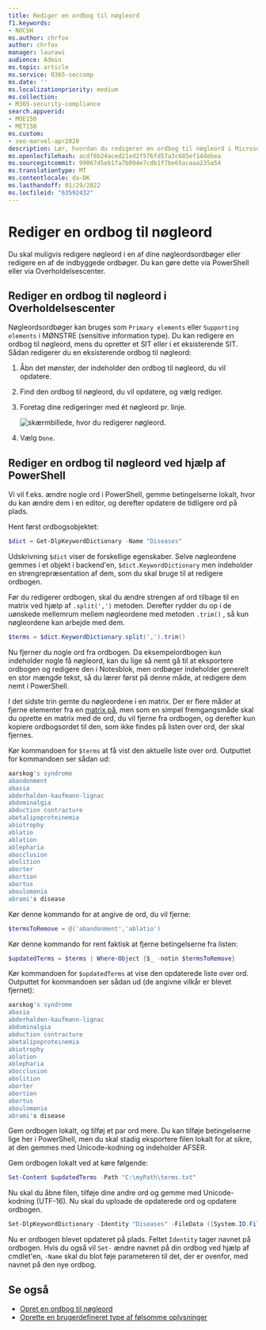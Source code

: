 ```yaml
---
title: Rediger en ordbog til nøgleord
f1.keywords:
- NOCSH
ms.author: chrfox
author: chrfox
manager: laurawi
audience: Admin
ms.topic: article
ms.service: O365-seccomp
ms.date: ''
ms.localizationpriority: medium
ms.collection:
- M365-security-compliance
search.appverid:
- MOE150
- MET150
ms.custom:
- seo-marvel-apr2020
description: Lær, hvordan du redigerer en ordbog til nøgleord i Microsoft 365 Compliance Center.
ms.openlocfilehash: acdf8b24aced21ed2f576fd57a3c685ef14debea
ms.sourcegitcommit: 99067d5eb1fa7b094e7cdb1f7be65acaaa235a54
ms.translationtype: MT
ms.contentlocale: da-DK
ms.lasthandoff: 01/29/2022
ms.locfileid: "63592432"
---
```

# <a name="modify-a-keyword-dictionary"></a>Rediger en ordbog til nøgleord

Du skal muligvis redigere nøgleord i en af dine nøgleordsordbøger eller redigere en af de indbyggede ordbøger. Du kan gøre dette via PowerShell eller via Overholdelsescenter.

## <a name="modify-a-keyword-dictionary-in-compliance-center"></a>Rediger en ordbog til nøgleord i Overholdelsescenter

Nøgleordsordbøger kan bruges som `Primary elements` eller `Supporting elements` i MØNSTRE (sensitive information type). Du kan redigere en ordbog til nøgleord, mens du opretter et SIT eller i et eksisterende SIT. Sådan redigerer du en eksisterende ordbog til nøgleord:

1. Åbn det mønster, der indeholder den ordbog til nøgleord, du vil opdatere.
2. Find den ordbog til nøgleord, du vil opdatere, og vælg rediger.
3. Foretag dine redigeringer med ét nøgleord pr. linje.

   ![skærmbillede, hvor du redigerer nøgleord.](../media/edit-keyword-dictionary.png)

4. Vælg `Done`.

## <a name="modify-a-keyword-dictionary-using-powershell"></a>Rediger en ordbog til nøgleord ved hjælp af PowerShell

Vi vil f.eks. ændre nogle ord i PowerShell, gemme betingelserne lokalt, hvor du kan ændre dem i en editor, og derefter opdatere de tidligere ord på plads.

Hent først ordbogsobjektet:

```powershell
$dict = Get-DlpKeywordDictionary -Name "Diseases"
```

Udskrivning `$dict` viser de forskellige egenskaber. Selve nøgleordene gemmes i et objekt i backend'en, `$dict.KeywordDictionary` men indeholder en strengrepræsentation af dem, som du skal bruge til at redigere ordbogen.

Før du redigerer ordbogen, skal du ændre strengen af ord tilbage til en matrix ved hjælp af `.split(',')` metoden. Derefter rydder du op i de uønskede mellemrum mellem nøgleordene med metoden `.trim()` , så kun nøgleordene kan arbejde med dem.

```powershell
$terms = $dict.KeywordDictionary.split(',').trim()
```

Nu fjerner du nogle ord fra ordbogen. Da eksempelordbogen kun indeholder nogle få nøgleord, kan du lige så nemt gå til at eksportere ordbogen og redigere den i Notesblok, men ordbøger indeholder generelt en stor mængde tekst, så du lærer først på denne måde, at redigere dem nemt i PowerShell.

I det sidste trin gemte du nøgleordene i en matrix. Der er flere måder at fjerne elementer fra en [matrix på,](/previous-versions/windows/it-pro/windows-powershell-1.0/ee692802(v=technet.10)) men som en simpel fremgangsmåde skal du oprette en matrix med de ord, du vil fjerne fra ordbogen, og derefter kun kopiere ordbogsordet til den, som ikke findes på listen over ord, der skal fjernes.

Kør kommandoen for `$terms` at få vist den aktuelle liste over ord. Outputtet for kommandoen ser sådan ud:

```powershell
aarskog's syndrome
abandonment
abasia
abderhalden-kaufmann-lignac
abdominalgia
abduction contracture
abetalipoproteinemia
abiotrophy
ablatio
ablation
ablepharia
abocclusion
abolition
aborter
abortion
abortus
aboulomania
abrami's disease
```

Kør denne kommando for at angive de ord, du vil fjerne:

```powershell
$termsToRemove = @('abandonment','ablatio')
```

Kør denne kommando for rent faktisk at fjerne betingelserne fra listen:

```powershell
$updatedTerms = $terms | Where-Object {$_ -notin $termsToRemove}
```

Kør kommandoen for `$updatedTerms` at vise den opdaterede liste over ord. Outputtet for kommandoen ser sådan ud (de angivne vilkår er blevet fjernet):

```powershell
aarskog's syndrome
abasia
abderhalden-kaufmann-lignac
abdominalgia
abduction contracture
abetalipoproteinemia
abiotrophy
ablation
ablepharia
abocclusion
abolition
aborter
abortion
abortus
aboulomania
abrami's disease
```

Gem ordbogen lokalt, og tilføj et par ord mere. Du kan tilføje betingelserne lige her i PowerShell, men du skal stadig eksportere filen lokalt for at sikre, at den gemmes med Unicode-kodning og indeholder AFSER.

Gem ordbogen lokalt ved at køre følgende:

```powershell
Set-Content $updatedTerms -Path "C:\myPath\terms.txt"
```

Nu skal du åbne filen, tilføje dine andre ord og gemme med Unicode-kodning (UTF-16). Nu skal du uploade de opdaterede ord og opdatere ordbogen.

```powershell
Set-DlpKeywordDictionary -Identity "Diseases" -FileData ([System.IO.File]::ReadAllBytes('C:myPath\terms.txt'))
```

Nu er ordbogen blevet opdateret på plads. Feltet `Identity` tager navnet på ordbogen. Hvis du også vil `Set-` ændre navnet på din ordbog ved hjælp af cmdlet'en, `-Name` skal du blot føje parameteren til det, der er ovenfor, med navnet på den nye ordbog.

## <a name="see-also"></a>Se også

- [Opret en ordbog til nøgleord](create-a-keyword-dictionary.md)
- [Oprette en brugerdefineret type af følsomme oplysninger](create-a-custom-sensitive-information-type.md)
